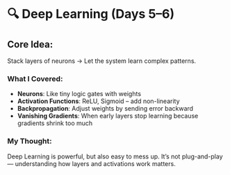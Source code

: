 # 🔍 Deep Learning (Days 5–6)

## Core Idea:
Stack layers of neurons → Let the system learn complex patterns.

### What I Covered:
- **Neurons**: Like tiny logic gates with weights
- **Activation Functions**: ReLU, Sigmoid – add non-linearity
- **Backpropagation**: Adjust weights by sending error backward
- **Vanishing Gradients**: When early layers stop learning because gradients shrink too much

### My Thought:
Deep Learning is powerful, but also easy to mess up. It’s not plug-and-play — understanding how layers and activations work matters.